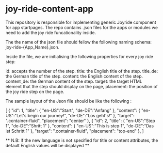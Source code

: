 # joy-ride-content-app

This repository is responsible for implementing generic Joyride component for app startpages. The repo contains .json files for the apps or modules we need to add the joy ride funcationality inside.

The the name of the json file should fellow the following naming schema: joy-ride-{App_Name}.json.

Inside the file, we are initialising the following properties for every joy ride step:

id: accepts the number of the step.
title: the English title of the step.
title_de: the German title of the step.
content: the English content of the step.
content_de: the German content of the step.
target: the target HTML element that the step should display on the page,
placement: the position of the joy ride step on the page.


The sample layout of the Json file should be like the following : 

[
{
  "id": 1,
  "title": {
    "en-US":"Start",
    "de-DE":"Anfang"
  },
  "content": {
    "en-US":"Let's begin our journey!",
    "de-DE":"Los geht's!"
  },
  "target": ".container-fluid",
  "placement": "center"
},
{
  "id": 2,
  "title": {
    "en-US":"Step 1",
    "de-DE":"Shritt 1"
  },
  "content": {
    "en-US":"This is step 1",
    "de-DE":"Das ist Schritt 1"
  },
  "target": ".container-fluid",
  "placement": "top-end"
},
]

** N.B: If the new language is not specified for title or content attributes, the default English values will be displayed  **
